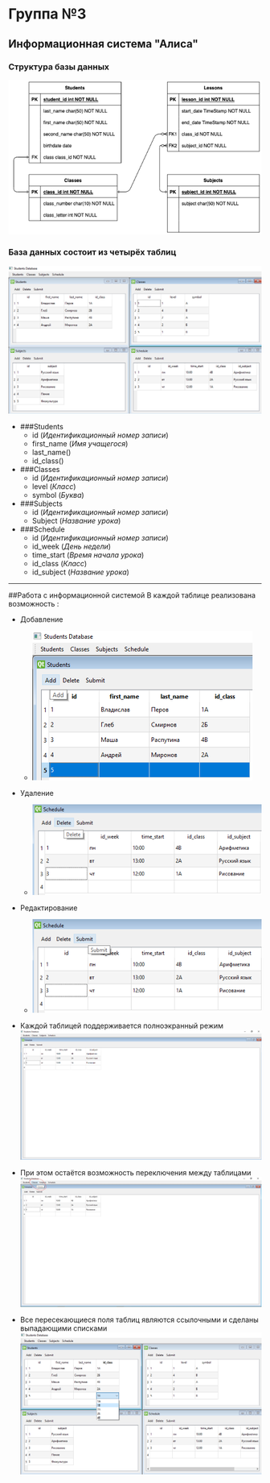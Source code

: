 # Группа №3
## Информационная система "Алиса"
### Структура базы данных
![Структура БД](ER_diagram.png)

### База данных состоит из четырёх таблиц

![](general_form.png)

* ###Students 
  * id (_Идентификационный номер записи_)
  * first_name (_Имя учащегося_)
  * last_name()
  * id_class()
* ###Classes 
  * id (_Идентификационный номер записи_)
  * level (_Класс_)
  * symbol (_Буква_)
* ###Subjects
  * id (_Идентификационный номер записи_)
  * Subject (_Название урока_)
* ###Schedule
  * id (_Идентификационный номер записи_)
  * id_week (_День недели_)
  * time_start (_Время начала урока_)
  * id_class (_Класс_)
  * id_subject (_Название урока_)
____
##Работа с информационной системой
В каждой таблице реализована возможность :
* Добавление
  * ![](add_button.png) 

* Удаление
  * ![](delete_button.png)

* Редактирование
  * ![](submit_button.png)

* Каждой таблицей поддерживается полноэкранный режим
![](full_screen_mode.png)

* При этом остаётся возможность переключения между таблицами
![](switching.jpg)

* Все пересекающиеся поля таблиц являются ссылочными и сделаны выпадающими списками
![](table_intersection.png)
